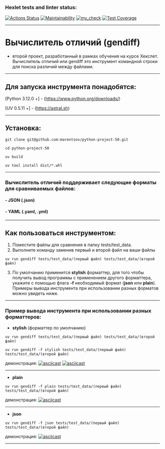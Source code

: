### Hexlet tests and linter status:
[![Actions Status](https://github.com/marentsov/python-project-50/actions/workflows/hexlet-check.yml/badge.svg)](https://github.com/marentsov/python-project-50/actions)
[![Maintainability](https://api.codeclimate.com/v1/badges/211f3fb05430bee114cc/maintainability)](https://codeclimate.com/github/marentsov/python-project-50/maintainability)
[![my_check](https://github.com/marentsov/python-project-50/actions/workflows/my_workflow.yml/badge.svg)](https://github.com/marentsov/python-project-50/actions/workflows/my_workflow.yml)
[![Test Coverage](https://api.codeclimate.com/v1/badges/211f3fb05430bee114cc/test_coverage)](https://codeclimate.com/github/marentsov/python-project-50/test_coverage)
***

# Вычислитель отличий (gendiff)
- второй проект, разработанный в рамках обучения на курсе Хекслет. Вычислитель отличий или gendiff это инструмент командной строки для поиска различий между файлами. 
***

## Для запуска инструмента понадобятся: 
[Python 3.12.0 +] - (https://www.python.org/downloads/)

[UV 0.5.11 +] - (https://astral.sh)
***

## Установка:
``` 
git clone git@github.com:marentsov/python-project-50.git
```
````
cd python-project-50
````
`````
uv build
``````
````````
uv tool install dist/*.whl
````````
***

### Вычислитель отличий поддерживает следующие форматы для сравниваемых файлов: 

#### - JSON (.json)
#### - YAML (.yaml, .yml)
***

## Как пользоваться инструментом: 

1. Поместите файлы для сравнения в папку tests/test_data. 
2. Выполните команду заменив первый и второй файл на ваши файлы
````
uv run gendiff tests/test_data/(первый файл) tests/test_data/(второй файл)
````
3. По умолчанию применится **stylish** форматтер, для того чтобы получить вывод программы с применением другого форматтера, укажите с помощью флага **-f** необходимый формат (**json** или **plain**). Примеры вывода инструмента при использовании разных форматов можно увидеть ниже.
***

### Пример вывода инструмента при использовании разных форматтеров:

- **stylish** (форматтер по умолчанию)
````
uv run gendiff tests/test_data/(первый файл) tests/test_data/(второй файл)
````
``````
uv run gendiff -f stylish tests/test_data/(первый файл) tests/test_data/(второй файл)
``````
демонстрация:
[![asciicast](https://asciinema.org/a/ESeliouMt8uJzK0fao28xQYur.svg)](https://asciinema.org/a/ESeliouMt8uJzK0fao28xQYur)
[![asciicast](https://asciinema.org/a/5ikY7E1Wp4xJ3gSG0zoXcHrEh.svg)](https://asciinema.org/a/5ikY7E1Wp4xJ3gSG0zoXcHrEh)
***
- **plain** 
````
uv run gendiff -f plain tests/test_data/(первый файл) tests/test_data/(второй файл)
````
демонстрация:
[![asciicast](https://asciinema.org/a/Jh88SxeXocavdT5k1FCy3jC33.svg)](https://asciinema.org/a/Jh88SxeXocavdT5k1FCy3jC33)
***
- **json**
````
uv run gendiff -f json tests/test_data/(первый файл) tests/test_data/(второй файл)
````
демонстрация: 
[![asciicast](https://asciinema.org/a/hMMs5vpsWZp71MRt8s3aPd0se.svg)](https://asciinema.org/a/hMMs5vpsWZp71MRt8s3aPd0se)
*** 




